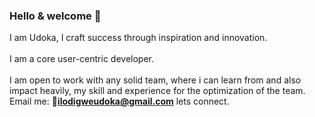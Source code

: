 ### Hello & welcome 👋

  I am Udoka, I craft success through inspiration and innovation. 
<br>
<br>
  I am a core user-centric developer.
<br>
<br>
  I am open to work with any solid team, where i can learn from and also impact heavily, my skill and experience for the optimization of the team. Email me: :email:<strong>ilodigweudoka@gmail.com</strong>  lets connect.


